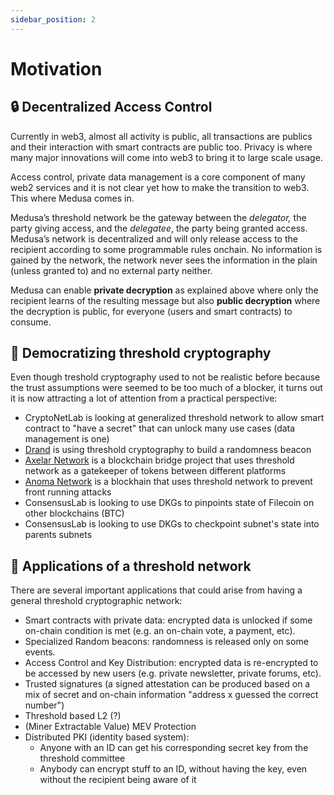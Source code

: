 ```yaml
---
sidebar_position: 2
---
```


# Motivation
## 🔒 Decentralized Access Control

Currently in web3, almost all activity is public, all transactions are publics and their interaction with smart contracts are public too. Privacy is where many major innovations will come into web3 to bring it to large scale usage. 

Access control, private data management is a core component of many web2 services and it is not clear yet how to make the transition to web3. This where Medusa comes in.

Medusa’s threshold network be the gateway between the *delegator,* the party giving access, and the *delegatee*, the party being granted access. Medusa’s network is decentralized and will only release access to the recipient according to some programmable rules onchain. No information is gained by the network, the network never sees the information in the plain (unless granted to) and no external party neither.

Medusa can enable **private decryption** as explained above where only the recipient learns of the resulting message but also **public decryption** where the decryption is public, for everyone (users and smart contracts) to consume.

## 📐 Democratizing **threshold cryptography**

Even though treshold cryptography used to not be realistic before because the trust assumptions were seemed to be too much of a blocker, it turns out it is now attracting a lot of attention from a practical perspective:

- CryptoNetLab is looking at generalized threshold network to allow smart contract to "have a secret" that can unlock many use cases (data management is one)
- [Drand](https://drand.love) is using threshold cryptography to build a randomness beacon
- [Axelar Network](https://axelar.network/) is a blockchain bridge project that uses threshold network as a gatekeeper of tokens between different platforms
- [Anoma Network](https://anoma.network/) is a blockhain that uses threshold network to prevent front running attacks
- ConsensusLab is looking to use DKGs to pinpoints state of Filecoin on other blockchains (BTC)
- ConsensusLab is looking to use DKGs to checkpoint subnet's state into parents subnets

## 💼 Applications of a threshold network

There are several important applications that could arise from having a general threshold cryptographic network:

- Smart contracts with private data: encrypted data is unlocked if some on-chain condition is met (e.g. an on-chain vote, a payment, etc).
- Specialized Random beacons: randomness is released only on some events.
- Access Control and Key Distribution: encrypted data is re-encrypted to be accessed by new users (e.g. private newsletter, private forums, etc).
- Trusted signatures (a signed attestation can be produced based on a mix of secret and on-chain information "address x guessed the correct number")
- Threshold based L2 (?)
- (Miner Extractable Value) MEV Protection
- Distributed PKI (identity based system):
    - Anyone with an ID can get his corresponding secret key from the threshold committee
    - Anybody can encrypt stuff to an ID, without having the key, even without the recipient being aware of it